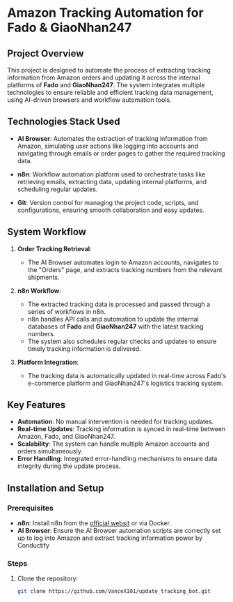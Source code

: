 # Amazon Tracking Automation for Fado & GiaoNhan247

## Project Overview

This project is designed to automate the process of extracting tracking information from Amazon orders and updating it across the internal platforms of **Fado** and **GiaoNhan247**. The system integrates multiple technologies to ensure reliable and efficient tracking data management, using AI-driven browsers and workflow automation tools.

## Technologies Stack Used

- **AI Browser**: Automates the extraction of tracking information from Amazon, simulating user actions like logging into accounts and navigating through emails or order pages to gather the required tracking data.
  
- **n8n**: Workflow automation platform used to orchestrate tasks like retrieving emails, extracting data, updating internal platforms, and scheduling regular updates.

- **Git**: Version control for managing the project code, scripts, and configurations, ensuring smooth collaboration and easy updates.

## System Workflow

1. **Order Tracking Retrieval**:
   - The AI Browser automates login to Amazon accounts, navigates to the "Orders" page, and extracts tracking numbers from the relevant shipments.

2. **n8n Workflow**:
   - The extracted tracking data is processed and passed through a series of workflows in n8n.
   - n8n handles API calls and automation to update the internal databases of **Fado** and **GiaoNhan247** with the latest tracking numbers.
   - The system also schedules regular checks and updates to ensure timely tracking information is delivered.

3. **Platform Integration**:
   - The tracking data is automatically updated in real-time across Fado's e-commerce platform and GiaoNhan247's logistics tracking system.

## Key Features

- **Automation**: No manual intervention is needed for tracking updates.
- **Real-time Updates**: Tracking information is synced in real-time between Amazon, Fado, and GiaoNhan247.
- **Scalability**: The system can handle multiple Amazon accounts and orders simultaneously.
- **Error Handling**: Integrated error-handling mechanisms to ensure data integrity during the update process.

## Installation and Setup

### Prerequisites

- **n8n**: Install n8n from the [official websit](https://n8n.io/) or via Docker.
- **AI Browser**: Ensure the AI Browser automation scripts are correctly set up to log into Amazon and extract tracking information power by Conductify 

### Steps

1. Clone the repository:
   ```bash
   git clone https://github.com/VanceX101/update_tracking_bot.git
